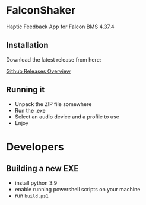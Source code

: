 # FalconShaker
Haptic Feedback App for Falcon BMS 4.37.4


## Installation

Download the latest release from here:

[Github Releases Overview](https://github.com/MC-Deedle/FalconShaker/releases)


## Running it

- Unpack the ZIP file somewhere
- Run the .exe
- Select an audio device and a profile to use
- Enjoy

# Developers

## Building a new EXE

- install python 3.9
- enable running powershell scripts on your machine
- run `build.ps1`

